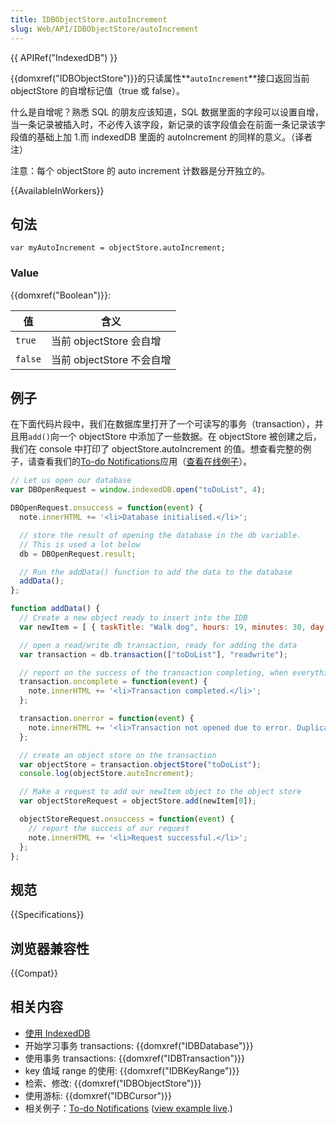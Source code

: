 ```yaml
---
title: IDBObjectStore.autoIncrement
slug: Web/API/IDBObjectStore/autoIncrement
---
```

{{ APIRef("IndexedDB") }}

{{domxref("IDBObjectStore")}}的只读属性**`autoIncrement`**接口返回当前 objectStore 的自增标记值（true 或 false）。

什么是自增呢？熟悉 SQL 的朋友应该知道，SQL 数据里面的字段可以设置自增，当一条记录被插入时，不必传入该字段，新记录的该字段值会在前面一条记录该字段值的基础上加 1.而 indexedDB 里面的 autoIncrement 的同样的意义。（译者注）

注意：每个 objectStore 的 auto increment 计数器是分开独立的。

{{AvailableInWorkers}}

## 句法

```
var myAutoIncrement = objectStore.autoIncrement;
```

### Value

{{domxref("Boolean")}}:

| 值      | 含义                      |
| ------- | ------------------------- |
| `true`  | 当前 objectStore 会自增   |
| `false` | 当前 objectStore 不会自增 |

## 例子

在下面代码片段中，我们在数据库里打开了一个可读写的事务（transaction），并且用`add()`向一个 objectStore 中添加了一些数据。在 objectStore 被创建之后，我们在 console 中打印了 objectStore.autoIncrement 的值。想查看完整的例子，请查看我们的[To-do Notifications](https://github.com/mdn/to-do-notifications/)应用（[查看在线例子](http://mdn.github.io/to-do-notifications/)）。

```js
// Let us open our database
var DBOpenRequest = window.indexedDB.open("toDoList", 4);

DBOpenRequest.onsuccess = function(event) {
  note.innerHTML += '<li>Database initialised.</li>';

  // store the result of opening the database in the db variable.
  // This is used a lot below
  db = DBOpenRequest.result;

  // Run the addData() function to add the data to the database
  addData();
};

function addData() {
  // Create a new object ready to insert into the IDB
  var newItem = [ { taskTitle: "Walk dog", hours: 19, minutes: 30, day: 24, month: "December", year: 2013, notified: "no" } ];

  // open a read/write db transaction, ready for adding the data
  var transaction = db.transaction(["toDoList"], "readwrite");

  // report on the success of the transaction completing, when everything is done
  transaction.oncomplete = function(event) {
    note.innerHTML += '<li>Transaction completed.</li>';
  };

  transaction.onerror = function(event) {
    note.innerHTML += '<li>Transaction not opened due to error. Duplicate items not allowed.</li>';
  };

  // create an object store on the transaction
  var objectStore = transaction.objectStore("toDoList");
  console.log(objectStore.autoIncrement);

  // Make a request to add our newItem object to the object store
  var objectStoreRequest = objectStore.add(newItem[0]);

  objectStoreRequest.onsuccess = function(event) {
    // report the success of our request
    note.innerHTML += '<li>Request successful.</li>';
  };
};
```

## 规范

{{Specifications}}

## 浏览器兼容性

{{Compat}}

## 相关内容

- [使用 IndexedDB](/zh-CN/docs/Web/API/IndexedDB_API/Using_IndexedDB)
- 开始学习事务 transactions: {{domxref("IDBDatabase")}}
- 使用事务 transactions: {{domxref("IDBTransaction")}}
- key 值域 range 的使用: {{domxref("IDBKeyRange")}}
- 检索、修改: {{domxref("IDBObjectStore")}}
- 使用游标: {{domxref("IDBCursor")}}
- 相关例子：[To-do Notifications](https://github.com/mdn/to-do-notifications/tree/gh-pages) ([view example live](http://mdn.github.io/to-do-notifications/).)
